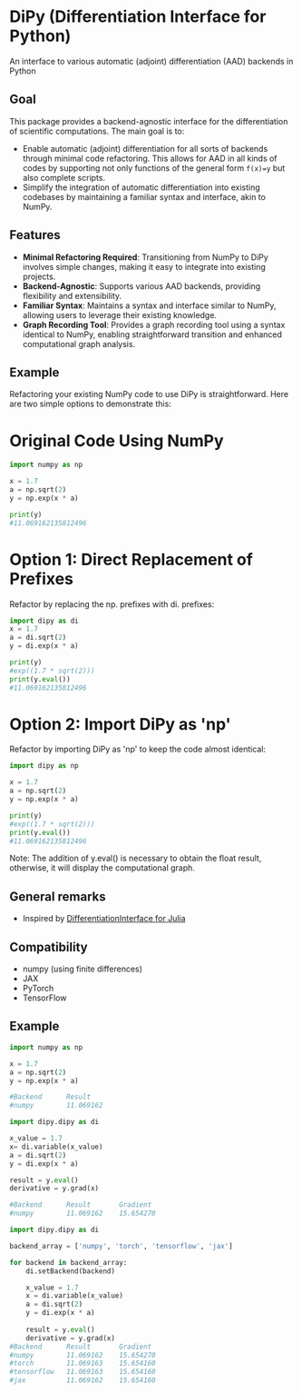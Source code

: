# DiPy (Differentiation Interface for Python)

An interface to various automatic (adjoint) differentiation (AAD) backends in Python

## Goal

This package provides a backend-agnostic interface for the differentiation of scientific computations. The main goal is to:

- Enable automatic (adjoint) differentiation for all sorts of backends through minimal code refactoring. This allows for AAD in all kinds of codes by supporting not only functions of the general form `f(x)=y` but also complete scripts.
- Simplify the integration of automatic differentiation into existing codebases by maintaining a familiar syntax and interface, akin to NumPy.

## Features

- **Minimal Refactoring Required**: Transitioning from NumPy to DiPy involves simple changes, making it easy to integrate into existing projects.
- **Backend-Agnostic**: Supports various AAD backends, providing flexibility and extensibility.
- **Familiar Syntax**: Maintains a syntax and interface similar to NumPy, allowing users to leverage their existing knowledge.
- **Graph Recording Tool**: Provides a graph recording tool using a syntax identical to NumPy, enabling straightforward transition and enhanced computational graph analysis.

## Example

Refactoring your existing NumPy code to use DiPy is straightforward. Here are two simple options to demonstrate this:

# Original Code Using NumPy
```python
import numpy as np

x = 1.7
a = np.sqrt(2)
y = np.exp(x * a)

print(y)
#11.069162135812496
```
# Option 1: Direct Replacement of Prefixes
Refactor by replacing the np. prefixes with di. prefixes:
```python
import dipy as di
x = 1.7
a = di.sqrt(2)
y = di.exp(x * a)

print(y)
#exp((1.7 * sqrt(2)))
print(y.eval())
#11.069162135812496
```
# Option 2: Import DiPy as 'np'
Refactor by importing DiPy as 'np' to keep the code almost identical:
```python
import dipy as np

x = 1.7
a = np.sqrt(2)
y = np.exp(x * a)

print(y)
#exp((1.7 * sqrt(2)))
print(y.eval())
#11.069162135812496
```
Note: The addition of y.eval() is necessary to obtain the float result, otherwise, it will display the computational graph.

## General remarks

- Inspired by [DifferentiationInterface for Julia](https://github.com/gdalle/DifferentiationInterface.jl?tab=readme-ov-file)

## Compatibility

- numpy (using finite differences)
- JAX
- PyTorch
- TensorFlow

## Example


```python
import numpy as np

x = 1.7
a = np.sqrt(2)
y = np.exp(x * a)

#Backend      Result       
#numpy        11.069162  
```

```python
import dipy.dipy as di

x_value = 1.7
x= di.variable(x_value)
a = di.sqrt(2)
y = di.exp(x * a)

result = y.eval()
derivative = y.grad(x)

#Backend      Result       Gradient    
#numpy        11.069162    15.654270   
```

```python
import dipy.dipy as di

backend_array = ['numpy', 'torch', 'tensorflow', 'jax']

for backend in backend_array:
    di.setBackend(backend)

    x_value = 1.7
    x = di.variable(x_value)
    a = di.sqrt(2)
    y = di.exp(x * a)
    
    result = y.eval()
    derivative = y.grad(x)
#Backend      Result       Gradient    
#numpy        11.069162    15.654270   
#torch        11.069163    15.654160   
#tensorflow   11.069163    15.654160   
#jax          11.069162    15.654160     
```
